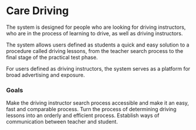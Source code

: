 # Care Driving
The system is designed for people who are looking for driving instructors, who are in the process of learning to drive, as well as driving instructors.

The system allows users defined as students a quick and easy solution to a procedure called driving lessons, from the teacher search process to the final stage of the practical test phase.

For users defined as driving instructors, the system serves as a platform for broad advertising and exposure.
### Goals
Make the driving instructor search process accessible and make it an easy, fast and comparable process.
Turn the process of determining driving lessons into an orderly and efficient process.
Establish ways of communication between teacher and student.
